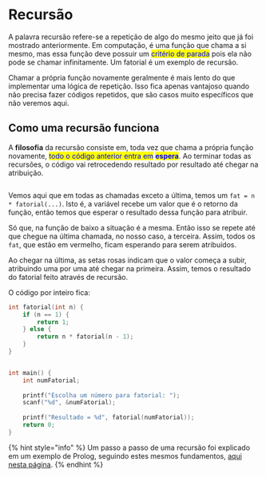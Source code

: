 # Recursão

A palavra recursão refere-se a repetição de algo do mesmo jeito que já foi mostrado anteriormente. Em computação, é uma função que chama a si mesmo, mas essa função deve possuir um <mark style="color:blue;">critério de parada</mark> pois ela não pode se chamar infinitamente. Um fatorial é um exemplo de recursão.

Chamar a própria função novamente geralmente é mais lento do que implementar uma lógica de repetição. Isso fica apenas vantajoso quando não precisa fazer códigos repetidos, que são casos muito específicos que não veremos aqui.

## Como uma recursão funciona

A **filosofia** da recursão consiste em, toda vez que chama a própria função novamente, <mark style="color:blue;">todo o código anterior entra em</mark> <mark style="color:blue;"></mark><mark style="color:blue;">**espera**</mark>. Ao terminar todas as recursões, o código vai retrocedendo resultado por resultado até chegar na atribuição.

<figure><img src="../../.gitbook/assets/caminhos e filosofia da recursão.png" alt=""><figcaption></figcaption></figure>

Vemos aqui que em todas as chamadas exceto a última, temos um `fat = n * fatorial(...)`. Isto é, a variável recebe um valor que é o retorno da função, então temos que esperar o resultado dessa função para atribuir.

Só que, na função de baixo a situação é a mesma. Então isso se repete até que chegue na última chamada, no nosso caso, a terceira. Assim, todos os `fat`, que estão em vermelho, ficam esperando para serem atribuídos.

Ao chegar na última, as setas rosas indicam que o valor começa a subir, atribuindo uma por uma até chegar na primeira. Assim, temos o resultado do fatorial feito através de recursão.

O código por inteiro fica:

```c
int fatorial(int n) {
    if (n == 1) {
        return 1;
    } else {
        return n * fatorial(n - 1);
    }
}


int main() {
    int numFatorial;
    
    printf("Escolha um número para fatorial: ");
    scanf("%d", &numFatorial);
    
    printf("Resultado = %d", fatorial(numFatorial));
    return 0;
}
```

{% hint style="info" %}
Um passo a passo de uma recursão foi explicado em um exemplo de Prolog, seguindo estes mesmos fundamentos, [aqui nesta página](../../semestre-5/topicos-de-tecnologia-e-programacao/prolog-paradigma-logico/operacoes-matematicas.md#recursividade-para-contas).
{% endhint %}
